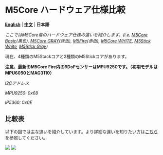 # M5Core ハードウェア仕様比較

**[English](https://github.com/m5stack/M5-Schematic/blob/master/Core/hardware_difference_between_cores.md)** | **[中文](https://github.com/m5stack/M5-Schematic/blob/master/Core/hardware_difference_between_cores_zh_CN.md)** | **日本語**

*ここではM5Core毎のハードウェア仕様の違いを紹介します。(i.e. [M5Core Basic](https://docs.m5stack.com/#/ja/core/basic)(黒色), [M5Core GRAY](https://docs.m5stack.com/#/ja/core/gray)(灰色), [M5Fire](https://docs.m5stack.com/#/ja/core/fire)(赤色), [M5Core WHITE](https://docs.m5stack.com/#/ja/core/m5go_lite), [M5Stick White](https://docs.m5stack.com/#/ja/core/m5stick), [M5Stick Gray](https://docs.m5stack.com/#/ja/core/m5stick))*

現在、4種類のM5Stackコアと2種類のM5Stickコアがあります。

**注意、最新のM5Core Fire内の9DoFセンサーはMPU9250です。（初期モデルはMPU6050とMAG3110）**

*I2Cアドレス*

*MPU9250: 0x68*

*IP5360:  0x0E*

## 比較表

以下の図では主な違いを紹介しています。より詳細な違いを知りたい方は[こちら](https://shimo.im/sheets/qdPK9x6RCWQwc3WK/GZAfa)を参照してください。

<img src="http://m5-docs.oss-cn-shenzhen.aliyuncs.com/assets/img/product_img/core/core_comparison_04_ja.png">

<img src="http://m5-docs.oss-cn-shenzhen.aliyuncs.com/assets/img/product_img/core/core_comparison_05_ja.png">

<!-- <img src="https://github.com/m5stack/M5-Schematic/blob/master/Core/core_comparison.png">

## 1. M5Core BASIC

M5Core BASIC = 黒色Core（BASIC） + M5Core base

https://m5stack.github.io/m5-docs/#/ja/product_documents/m5stack-core/m5core_basic

<img src="https://github.com/m5stack/M5-Schematic/blob/master/Core/basic.jpg" width = "500" height = "500">

## 2. M5Core GRAY

M5Core GRAY = 灰色Core (GRAY) + M5Core base

https://m5stack.github.io/m5-docs/#/ja/product_documents/m5stack-core/m5core_gray

<img src="https://github.com/m5stack/M5-Schematic/blob/master/Core/gray.jpg" width = "500" height = "500">

## 3. M5Core WHITE

M5Core WHITE = 白色Core (WHITE) + M5Go base

https://m5stack.github.io/m5-docs/#/ja/product_documents/m5stack-core/m5core_white

<img src="https://github.com/m5stack/M5-Schematic/blob/master/Core/m5go.png" width = "500" height = "500">

## 4. M5Core FIRE

M5Core FIRE = 赤色Core (FIRE) + M5Go base

https://m5stack.github.io/m5-docs/#/ja/product_documents/m5stack-core/m5core_fire

<img src="https://github.com/m5stack/M5-Schematic/blob/master/Core/fire.jpg" width = "500" height = "500"> -->

